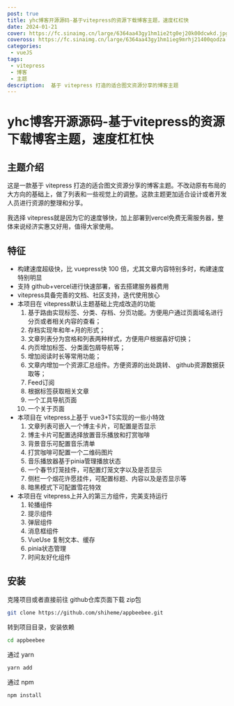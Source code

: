 ```yaml
---
post: true
title: yhc博客开源源码-基于vitepress的资源下载博客主题，速度杠杠快
date: 2024-01-21
cover: https://fc.sinaimg.cn/large/6364aa43gy1hm1ie2tg0ej20k00dcwkd.jpg
coveross: https://fc.sinaimg.cn/large/6364aa43gy1hm1ieg9mrhj21400qodza.jpg
categories:
 - vueJS
tags:
 - vitepress
 - 博客
 - 主题
description:  基于 vitepress 打造的适合图文资源分享的博客主题
---
```

# yhc博客开源源码-基于vitepress的资源下载博客主题，速度杠杠快

## 主题介绍
<ArticleCarousel :list="list" />

这是一款基于 vitepress 打造的适合图文资源分享的博客主题。不改动原有布局的大方向的基础上，做了列表和一些视觉上的调整。这款主题更加适合设计或者开发人员进行资源的整理和分享。

我选择 vitepress就是因为它的速度够快，加上部署到vercel免费无需服务器，整体来说经济实惠又好用，值得大家使用。


## 特征

- 构建速度超级快，比 vuepress快 100 倍，尤其文章内容特别多时，构建速度特别明显
- 支持 github+vercel进行快速部署，省去搭建服务器费用
- vitepress具备完善的文档、社区支持，迭代使用放心
- 本项目在 vitepress默认主题基础上完成改造的功能
    1. 基于路由实现标签、分类、存档、分页功能。方便用户通过页面域名进行分页或者相关内容的查看；
    2. 存档实现年和年+月的形式；
    3. 文章列表分为宫格和列表两种样式，方便用户根据喜好切换；
    4. 内页增加标签、分类面包屑导航等；
    5. 增加阅读时长等常用功能；
    6. 文章内增加一个资源汇总组件。方便资源的出处跳转、 github资源数据获取等；
    7. Feed订阅
    8. 根据标签获取相关文章
    9. 一个工具导航页面
    10. 一个关于页面
- 本项目在 vitepress上基于 vue3+TS实现的一些小特效
    1. 文章列表可嵌入一个博主卡片，可配置是否显示
    2. 博主卡片可配置选择放置音乐播放和打赏咖啡
    3. 背景音乐可配置音乐清单
    4. 打赏咖啡可配置一个二维码图片
    5. 音乐播放器基于pinia管理播放状态
    6. 一个春节灯笼挂件，可配置灯笼文字以及是否显示
    7. 侧栏一个烟花许愿挂件，可配置标题、内容以及是否显示等
    8. 暗黑模式下可配置雪花特效
- 本项目在 vitepress上并入的第三方组件，完美支持运行
    1. 轮播组件
    2. 提示组件
    3. 弹层组件
    4. 消息框组件
    5. VueUse 复制文本、缓存
    7. pinia状态管理
    8. 时间友好化组件

<ArticleLink via="post" :work="{
    title: 'shiheme/appbeebee',
    view: 'https://appbeebee.com/',
    github: 'shiheme/appbeebee',
    coveross: '',
    beecode: '',
    viewtit: '访问网站',
    wxwords: '',
    }" />

## 安装

克隆项目或者直接前往 github仓库页面下载 zip包

```bash
git clone https://github.com/shiheme/appbeebee.git
```

转到项目目录，安装依赖

```bash
cd appbeebee
```

通过 yarn

```bash
yarn add 
```

通过 npm

```bash
npm install
```


<script lang="ts" setup>
import { ref } from 'vue'
const list = ref([
{
    image:'https://fc.sinaimg.cn/large/6364aa43gy1hm0fdr08pnj22c01bqb29.jpg',
    title:'文章列表九宫格样式'
},
{
    image:'https://fc.sinaimg.cn/large/6364aa43gy1hm0fdr03guj22c01bqb29.jpg',
    title:'播放音乐+存档按年和年/月的形式'
},
    {
    image:'https://fc.sinaimg.cn/large/6364aa43gy1hm0fdq92lmj22c01bq1a2.jpg',
    title:'内页'
},
{
    image:'https://fc.sinaimg.cn/large/6364aa43gy1hm0fdqk4umj22c01bqk52.jpg',
    title:'工具导航'
},
{
    image:'https://fc.sinaimg.cn/large/6364aa43gy1hm0fdqppztj22c01bqqqb.jpg',
    title:'文章列表简约样式'
},
{
    image:'https://fc.sinaimg.cn/large/6364aa43gy1hm0fdqrdlzj22c01bq4hn.jpg',
    title:'Feed订阅'
},
{
    image:'https://fc.sinaimg.cn/large/6364aa43gy1hm0fdqyuaij22c01bqkee.jpg',
    title:'文章页内置资源汇总组件，方便点击查看出处'
},
{
    image:'https://fc.sinaimg.cn/large/6364aa43gy1hm0fdqzlnrj22c01bq4qp.jpg',
    title:'分页'
},
{
    image:'https://fc.sinaimg.cn/large/6364aa43gy1hm0fdr2dlbj22c01bqb29.jpg',
    title:'暗黑模式+标签点击切换'
}]);

</script>



